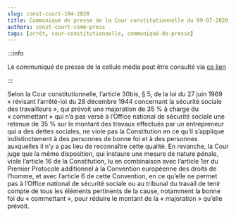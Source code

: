 ```yaml
---   
slug: const-court-104-2020
title: Communiqué de presse de la Cour constitutionnelle du 09-07-2020
authors: const-court-comm-press
tags: [arrêt, cour-constitutionnelle, communiqué-de-presse]
---
```


:::info

Le communiqué de presse de la cellule média peut être consulté via [ce lien](https://www.const-court.be/public/f/2020/2020-104f-info.pdf) 

:::

Selon la Cour constitutionnelle, l’article 30bis, § 5, de la loi du 27 juin 1969 « révisant l’arrêté-loi du 28 décembre 1944 concernant la sécurité sociale des travailleurs », qui prévoit une majoration de 35 % à charge du « commettant » qui n’a pas versé à l’Office national de sécurité sociale une retenue de 35 % sur le montant des travaux effectués par un entrepreneur qui a des dettes sociales, ne viole pas la Constitution en ce qu’il s’applique indistinctement à des personnes de bonne foi et à des personnes auxquelles il n’y a pas lieu de reconnaître cette qualité. En revanche, la Cour juge que la même disposition, qui instaure une mesure de nature pénale, viole l’article 16 de la Constitution, lu en combinaison avec l’article 1er du Premier Protocole additionnel à la Convention européenne des droits de l’homme, et avec l’article 6 de cette Convention, en ce qu’elle ne permet pas à l’Office national de sécurité sociale ou au tribunal du travail de tenir compte de tous les éléments pertinents de la cause, notamment la bonne foi du « commettant », pour réduire le montant de la « majoration » qu’elle prévoit.
